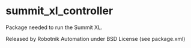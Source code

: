 summit_xl_controller
================

Package needed to run the Summit XL.

Released by Robotnik Automation under BSD License (see package.xml)